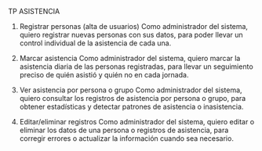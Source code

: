 TP ASISTENCIA

1. Registrar personas (alta de usuarios)
Como administrador del sistema, quiero registrar nuevas personas con sus datos, para poder llevar un control individual de la asistencia de cada una.

2. Marcar asistencia
Como administrador del sistema, quiero marcar la asistencia diaria de las personas registradas, para llevar un seguimiento preciso de quién asistió y quién no en cada jornada.

3. Ver asistencia por persona o grupo
Como administrador del sistema, quiero consultar los registros de asistencia por persona o grupo, para obtener estadísticas y detectar patrones de asistencia o inasistencia.

4. Editar/eliminar registros
Como administrador del sistema, quiero editar o eliminar los datos de una persona o registros de asistencia, para corregir errores o actualizar la información cuando sea necesario.
